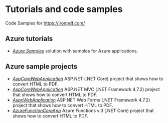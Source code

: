 # Tutorials and code samples

Code Samples for https://ironpdf.com/

## Azure tutorials
* [_Azure Samples_](./Azure%20Samples.sln) solution with samples for Azure applications.


## Azure sample projects
* [_AspCoreWebApplication_](./AspCoreWebApplication) ASP.NET (.NET Core) project that shows how to convert HTML to PDF.
* [_AspCoreWebApplication_](./AspMvcWebAppliation) ASP.NET MVC (.NET Framework 4.7.2) project that shows how to convert HTML to PDF.
* [_AspxWebApplication_](./AspxWebApplication) ASP.NET Web Forms (.NET Framework 4.7.2) project that shows how to convert HTML to PDF.
* [_AzureFunctionCoreApp_](./AspxWebApplication) Azure Functions v.3 (.NET Core) project that shows how to convert HTML to PDF.
